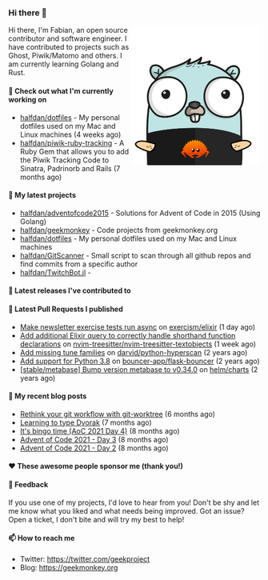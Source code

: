 ### Hi there 👋

<img align="right" src="https://raw.githubusercontent.com/halfdan/halfdan/master/assets/rustgopher.png" width="260">

Hi there, I'm Fabian, an open source contributor and software engineer. I have contributed to projects such as Ghost, Piwik/Matomo and others. I am currently learning Golang and Rust.

#### 👷 Check out what I'm currently working on

- [halfdan/dotfiles](https://github.com/halfdan/dotfiles) - My personal dotfiles used on my Mac and Linux machines (4 weeks ago)
- [halfdan/piwik-ruby-tracking](https://github.com/halfdan/piwik-ruby-tracking) - A Ruby Gem that allows you to add the Piwik Tracking Code to Sinatra, Padrinorb and Rails (7 months ago)

#### 🌱 My latest projects

- [halfdan/adventofcode2015](https://github.com/halfdan/adventofcode2015) - Solutions for Advent of Code in 2015 (Using Golang)
- [halfdan/geekmonkey](https://github.com/halfdan/geekmonkey) - Code projects from geekmonkey.org
- [halfdan/dotfiles](https://github.com/halfdan/dotfiles) - My personal dotfiles used on my Mac and Linux machines
- [halfdan/GitScanner](https://github.com/halfdan/GitScanner) - Small script to scan through all github repos and find commits from a specific author
- [halfdan/TwitchBot.jl](https://github.com/halfdan/TwitchBot.jl) - 

#### 🔭 Latest releases I've contributed to


#### 🔨 Latest Pull Requests I published

- [Make newsletter exercise tests run async](https://github.com/exercism/elixir/pull/1183) on [exercism/elixir](https://github.com/exercism/elixir) (1 day ago)
- [Add additional Elixir query to correctly handle shorthand function declarations](https://github.com/nvim-treesitter/nvim-treesitter-textobjects/pull/248) on [nvim-treesitter/nvim-treesitter-textobjects](https://github.com/nvim-treesitter/nvim-treesitter-textobjects) (1 week ago)
- [Add missing tune families](https://github.com/darvid/python-hyperscan/pull/19) on [darvid/python-hyperscan](https://github.com/darvid/python-hyperscan) (2 years ago)
- [Add support for Python 3.8](https://github.com/bouncer-app/flask-bouncer/pull/20) on [bouncer-app/flask-bouncer](https://github.com/bouncer-app/flask-bouncer) (2 years ago)
- [[stable/metabase] Bump version metabase to v0.34.0](https://github.com/helm/charts/pull/19641) on [helm/charts](https://github.com/helm/charts) (2 years ago)

#### 📜 My recent blog posts

- [Rethink your git workflow with git-worktree](https://geekmonkey.org/rethink-your-git-workflow-with-git-worktree/) (6 months ago)
- [Learning to type Dvorak](https://geekmonkey.org/learning-to-type-dvorak/) (7 months ago)
- [It&#39;s bingo time (AoC 2021 Day 4)](https://geekmonkey.org/aoc2021-day4/) (8 months ago)
- [Advent of Code 2021 - Day 3](https://geekmonkey.org/aoc2021-day3/) (8 months ago)
- [Advent of Code 2021 - Day 2](https://geekmonkey.org/aoc2021-day2/) (8 months ago)

#### ❤️ These awesome people sponsor me (thank you!)


#### 💬 Feedback

If you use one of my projects, I'd love to hear from you! Don't be shy and let me know what you liked
and what needs being improved. Got an issue? Open a ticket, I don't bite and will try my best to help!

#### 📫 How to reach me

- Twitter: https://twitter.com/geekproject
- Blog: https://geekmonkey.org
